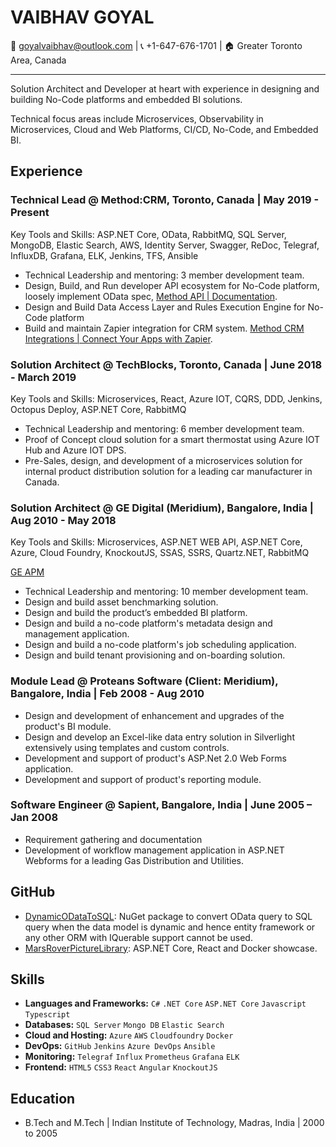 # VAIBHAV GOYAL

:email: goyalvaibhav@outlook.com | :telephone_receiver: +1-647-676-1701 | :house: Greater Toronto Area, Canada

----

Solution Architect and Developer at heart with experience in designing and building No-Code platforms and embedded BI solutions.

Technical focus areas include Microservices, Observability in Microservices, Cloud and Web Platforms, CI/CD, No-Code, and Embedded BI.

## Experience

### Technical Lead @ Method:CRM, Toronto, Canada | May 2019 - Present

Key Tools and Skills: ASP.NET Core, OData, RabbitMQ, SQL Server, MongoDB, Elastic Search, AWS, Identity Server, Swagger, ReDoc, Telegraf, InfluxDB, Grafana, ELK, Jenkins, TFS, Ansible

- Technical Leadership and mentoring:  3 member development team.
- Design, Build, and Run developer API ecosystem for No-Code platform, loosely implement OData spec, [Method API | Documentation](https://developer.method.me/).
- Design and Build Data Access Layer and Rules Execution Engine for No-Code platform
- Build and maintain Zapier integration for CRM system. [Method CRM Integrations | Connect Your Apps with Zapier](https://zapier.com/apps/method-crm/integrations).

### Solution Architect @ TechBlocks, Toronto, Canada | June 2018 - March 2019

Key Tools and Skills: Microservices, React, Azure IOT, CQRS, DDD, Jenkins, Octopus Deploy, ASP.NET Core, RabbitMQ

- Technical Leadership and mentoring:  6 member development team.
- Proof of Concept cloud solution for a smart thermostat using Azure IOT Hub and Azure IOT DPS.
- Pre-Sales, design, and development of a microservices solution for internal product distribution solution for a leading car manufacturer in Canada.
  

### Solution Architect @ GE Digital (Meridium), Bangalore, India | Aug 2010 - May 2018

Key Tools and Skills: Microservices, ASP.NET WEB API, ASP.NET Core, Azure, Cloud Foundry, KnockoutJS, SSAS, SSRS, Quartz.NET, RabbitMQ

[GE APM](https://www.ge.com/digital/applications/asset-performance-management)

- Technical Leadership and mentoring: 10 member development team.
- Design and build asset benchmarking solution.
- Design and build the product’s embedded BI platform.
- Design and build a no-code platform's metadata design and management application.
- Design and build a no-code platform's job scheduling application.
- Design and build tenant provisioning and on-boarding solution.

### Module Lead @ Proteans Software (Client: Meridium), Bangalore, India | Feb 2008 - Aug 2010

- Design and development of enhancement and upgrades of the product's BI module.   
- Design and develop an Excel-like data entry solution in Silverlight extensively using templates and custom controls.    
- Development and support of product's ASP.Net 2.0 Web Forms application.   
- Development and support of product's reporting module. 


### Software Engineer @ Sapient, Bangalore, India | June 2005 – Jan 2008

- Requirement gathering and documentation
- Development of workflow management application in ASP.NET Webforms for a leading Gas Distribution and Utilities.

## GitHub

- [DynamicODataToSQL](https://github.com/DynamicODataToSQL/DynamicODataToSQL): NuGet package to convert OData query to SQL query when the data model is dynamic and hence entity framework or any other ORM with IQuerable support cannot be used.
- [MarsRoverPictureLibrary](https://github.com/vaibhav-goyal/MarsRoverPictureLibrary): ASP.NET Core, React and Docker showcase.

## Skills

- **Languages and Frameworks:** `C#` `.NET Core` `ASP.NET Core` `Javascript` `Typescript`
- **Databases:** `SQL Server` `Mongo DB` `Elastic Search`
- **Cloud and Hosting:** `Azure` `AWS` `Cloudfoundry` `Docker`
- **DevOps:** `GitHub` `Jenkins` `Azure DevOps` `Ansible`
- **Monitoring:** `Telegraf` `Influx` `Prometheus` `Grafana` `ELK`
- **Frontend:** `HTML5` `CSS3` `React` `Angular` `KnockoutJS`

## Education

- B.Tech and M.Tech | Indian Institute of Technology, Madras, India | 2000 to 2005